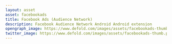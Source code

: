 ```yaml
---
layout: asset
asset: facebookads
title: Facebook Ads (Audience Network) 
description: Facebook Audience Network Android Android extension
opengraph_image: https://www.defold.com/images/assets/facebookads-thumb.png
twitter_image: https://www.defold.com/images/assets/facebookads-thumb.png
---
```

